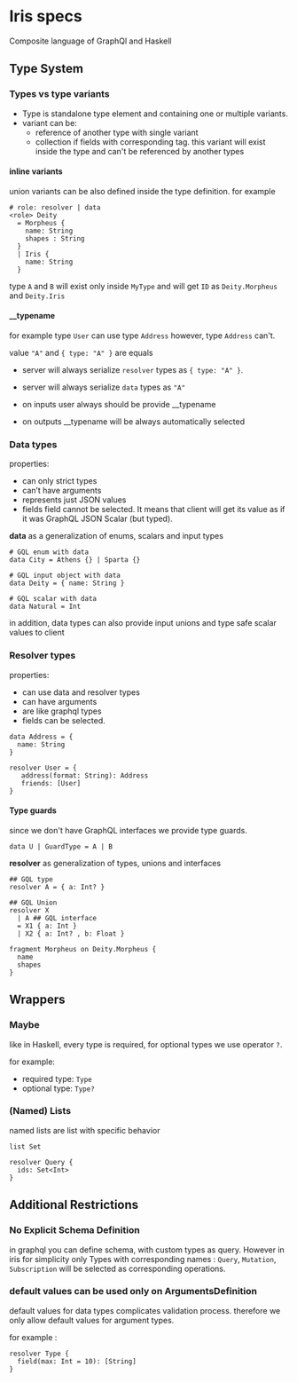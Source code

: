 # Iris specs

Composite language of GraphQl and Haskell

## Type System

### Types vs type variants

- Type is standalone type element and containing one or multiple variants.
- variant can be:
  - reference of another type with single variant
  - collection if fields with corresponding tag. this variant will exist inside the type and can't be referenced by another types

#### inline variants

union variants can be also defined inside the type definition. for example

```gql
# role: resolver | data
<role> Deity
  = Morpheus {
    name: String
    shapes : String
  }
  | Iris {
    name: String
  }
```

type `A` and `B` will exist only inside `MyType` and will get `ID` as `Deity.Morpheus` and `Deity.Iris`

#### \_\_typename

for example type `User` can use type `Address` however, type `Address` can't.

value `"A"` and `{ type: "A" }` are equals

- server will always serialize `resolver` types as `{ type: "A" }`.
- server will always serialize `data` types as `"A"`

- on inputs user always should be provide \_\_typename
- on outputs \_\_typename will be always automatically selected

### Data types

properties:

- can only strict types
- can’t have arguments
- represents just JSON values
- fields field cannot be selected. It means that client will get its value as if it was GraphQL JSON Scalar (but typed).

__data__ as a generalization of enums, scalars and input types

```gql
# GQL enum with data
data City = Athens {} | Sparta {}

# GQL input object with data
data Deity = { name: String }

# GQL scalar with data
data Natural = Int
```

in addition, data types can also provide input unions and type safe scalar values to client

### Resolver types

properties:

- can use data and resolver types
- can have arguments
- are like graphql types
- fields can be selected.

```gql
data Address = {
  name: String
}

resolver User = {
   address(format: String): Address
   friends: [User]
}
```

#### Type guards

since we don't have GraphQL interfaces we provide type guards.

```gql
data U | GuardType = A | B
```


__resolver__ as generalization of types, unions and interfaces

```gql
## GQL type
resolver A = { a: Int? }

## GQL Union
resolver X 
  | A ## GQL interface
  = X1 { a: Int } 
  | X2 { a: Int? , b: Float }
```


```gql
fragment Morpheus on Deity.Morpheus {
  name
  shapes
}
```


## Wrappers

### Maybe

like in Haskell, every type is required, for optional types we use operator `?`.

for example:

- required type: `Type`
- optional type: `Type?`

### (Named) Lists

named lists are list with specific behavior

```gql
list Set

resolver Query {
  ids: Set<Int>
}
```

## Additional Restrictions

### No Explicit Schema Definition

in graphql you can define schema, with custom types as query. However in iris for simplicity only Types with corresponding names : `Query`, `Mutation`, `Subscription` will be selected as corresponding operations.

### default values can be used only on ArgumentsDefinition

default values for data types complicates validation process. therefore we only allow default values for argument types.

for example :

```gql
resolver Type {
  field(max: Int = 10): [String]
}
```
